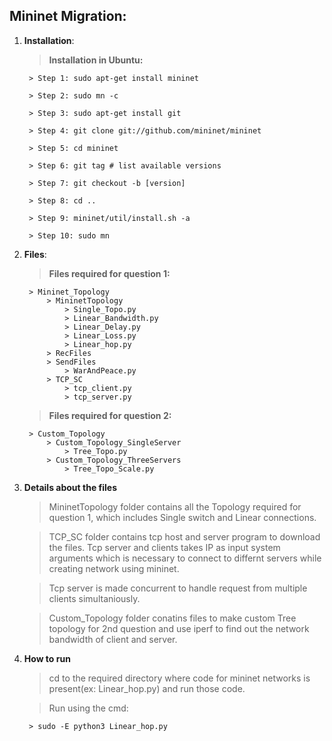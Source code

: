## Mininet Migration:

1. **Installation**:

    > **Installation in Ubuntu:** 

        > Step 1: sudo apt-get install mininet

        > Step 2: sudo mn -c

        > Step 3: sudo apt-get install git

        > Step 4: git clone git://github.com/mininet/mininet

        > Step 5: cd mininet

        > Step 6: git tag # list available versions

        > Step 7: git checkout -b [version]

        > Step 8: cd ..

        > Step 9: mininet/util/install.sh -a

        > Step 10: sudo mn

2. **Files**:

    >**Files required for question 1:** 

        > Mininet_Topology
            > MininetTopology
                > Single_Topo.py
                > Linear_Bandwidth.py
                > Linear_Delay.py
                > Linear_Loss.py
                > Linear_hop.py
            > RecFiles
            > SendFiles
                > WarAndPeace.py
            > TCP_SC
                > tcp_client.py
                > tcp_server.py

    > **Files required for question 2:**

        > Custom_Topology
            > Custom_Topology_SingleServer
                > Tree_Topo.py
            > Custom_Topology_ThreeServers
                > Tree_Topo_Scale.py

3. **Details about the files**

    > MininetTopology folder contains all the Topology required for question 1, which includes Single switch and Linear connections. 

    > TCP_SC folder contains tcp host and server program to download the files. Tcp server and clients takes IP as input system arguments which is necessary to connect to differnt servers while creating network using mininet.

    > Tcp server is made concurrent to handle request from multiple clients simultaniously. 

    > Custom_Topology folder conatins files to make custom Tree topology for 2nd question and use iperf to find out the network bandwidth of client and server.

4. **How to run**

    > cd to the required directory where code for mininet networks is present(ex: Linear_hop.py) and run those code.

    > Run using the cmd: 

        > sudo -E python3 Linear_hop.py